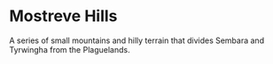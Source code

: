 # Mostreve Hills

A series of small mountains and hilly terrain that divides Sembara and Tyrwingha from the Plaguelands.